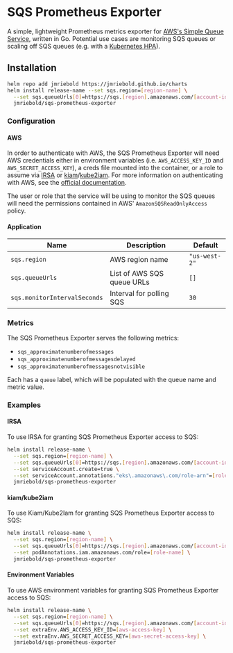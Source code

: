 # SQS Prometheus Exporter

A simple, lightweight Prometheus metrics exporter for [AWS's Simple Queue Service](https://aws.amazon.com/sqs/), written in Go. Potential use cases are monitoring SQS queues or scaling off SQS queues (e.g. with a [Kubernetes HPA](https://kubernetes.io/docs/tasks/run-application/horizontal-pod-autoscale/)).

## Installation

```bash
helm repo add jmriebold https://jmriebold.github.io/charts
helm install release-name --set sqs.region=[region-name] \
  --set sqs.queueUrls[0]=https://sqs.[region].amazonaws.com/[account-id]/[queue-name-1] \
  jmriebold/sqs-prometheus-exporter
```

### Configuration

#### AWS

In order to authenticate with AWS, the SQS Prometheus Exporter will need AWS credentials either in environment variables (i.e. `AWS_ACCESS_KEY_ID` and `AWS_SECRET_ACCESS_KEY`), a creds file mounted into the container, or a role to assume via [IRSA](https://docs.aws.amazon.com/eks/latest/userguide/iam-roles-for-service-accounts.html) or [kiam](https://github.com/uswitch/kiam)/[kube2iam](https://github.com/jtblin/kube2iam). For more information on authenticating with AWS, see the [official documentation](https://docs.aws.amazon.com/cli/latest/userguide/cli-configure-envvars.html).

The user or role that the service will be using to monitor the SQS queues will need the permissions contained in AWS' `AmazonSQSReadOnlyAccess` policy.

#### Application

| Name                         | Description                | Default       |
|------------------------------|----------------------------|---------------|
| `sqs.region`                 | AWS region name            | `"us-west-2"` |
| `sqs.queueUrls`              | List of AWS SQS queue URLs | `[]`          |
| `sqs.monitorIntervalSeconds` | Interval for polling SQS   | `30`          |

### Metrics

The SQS Prometheus Exporter serves the following metrics:

- `sqs_approximatenumberofmessages`
- `sqs_approximatenumberofmessagesdelayed`
- `sqs_approximatenumberofmessagesnotvisible`

Each has a `queue` label, which will be populated with the queue name and metric value.

### Examples

#### IRSA

To use IRSA for granting SQS Prometheus Exporter access to SQS:

```bash
helm install release-name \
  --set sqs.region=[region-name] \
  --set sqs.queueUrls[0]=https://sqs.[region].amazonaws.com/[account-id]/[queue-name-1] \
  --set serviceAccount.create=true \
  --set serviceAccount.annotations."eks\.amazonaws\.com/role-arn"=[role-arn] \
  jmriebold/sqs-prometheus-exporter
```

#### kiam/kube2iam

To use Kiam/Kube2Iam for granting SQS Prometheus Exporter access to SQS:

```bash
helm install release-name \
  --set sqs.region=[region-name] \
  --set sqs.queueUrls[0]=https://sqs.[region].amazonaws.com/[account-id]/[queue-name-1] \
  --set podAnnotations.iam.amazonaws.com/role=[role-name] \
  jmriebold/sqs-prometheus-exporter
```

#### Environment Variables

To use AWS environment variables for granting SQS Prometheus Exporter access to SQS:

```bash
helm install release-name \
  --set sqs.region=[region-name] \
  --set sqs.queueUrls[0]=https://sqs.[region].amazonaws.com/[account-id]/[queue-name-1] \
  --set extraEnv.AWS_ACCESS_KEY_ID=[aws-access-key] \
  --set extraEnv.AWS_SECRET_ACCESS_KEY=[aws-secret-access-key] \
  jmriebold/sqs-prometheus-exporter
```
